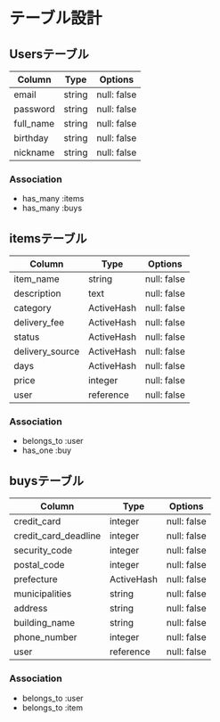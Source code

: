 # テーブル設計

## Usersテーブル

| Column     | Type   | Options     |
| ---------- | ------ | ----------- |
| email      | string | null: false |
| password   | string | null: false |
| full_name  | string | null: false |
| birthday   | string | null: false |
| nickname   | string | null: false |

### Association
- has_many :items
- has_many :buys

## itemsテーブル

| Column          | Type          | Options     |
| --------------- | ------------- | ----------- |
| item_name       | string        | null: false |
| description     | text          | null: false |
| category        | ActiveHash    | null: false |
| delivery_fee    | ActiveHash    | null: false |
| status          | ActiveHash    | null: false |
| delivery_source | ActiveHash    | null: false |
| days            | ActiveHash    | null: false |
| price           | integer       | null: false |
| user            | reference     | null: false |

### Association
- belongs_to :user
- has_one :buy

## buysテーブル

| Column               | Type          | Options     |
| -------------------- | ------------- | ----------- |
| credit_card          | integer       | null: false |
| credit_card_deadline | integer       | null: false |
| security_code        | integer       | null: false |
| postal_code          | integer       | null: false |
| prefecture           | ActiveHash    | null: false |
| municipalities       | string        | null: false |
| address              | string        | null: false |
| building_name        | string        | null: false |
| phone_number         | integer       | null: false |
| user                 | reference     | null: false |

### Association
- belongs_to :user
- belongs_to :item
